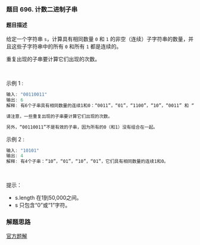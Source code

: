 ### 题目 696. 计数二进制子串
#### 题目描述
给定一个字符串 `s`，计算具有相同数量 `0` 和 `1` 的非空（连续）子字符串的数量，并且这些子字符串中的所有 `0` 和所有 `1` 都是连续的。

重复出现的子串要计算它们出现的次数。

 

示例 1 :

```js
输入: "00110011"
输出: 6
解释: 有6个子串具有相同数量的连续1和0：“0011”，“01”，“1100”，“10”，“0011” 和 “01”。

请注意，一些重复出现的子串要计算它们出现的次数。

另外，“00110011”不是有效的子串，因为所有的0（和1）没有组合在一起。
```
示例 2 :

```js
输入: "10101"
输出: 4
解释: 有4个子串：“10”，“01”，“10”，“01”，它们具有相同数量的连续1和0。
```
 

提示：

- s.length 在1到50,000之间。
- s 只包含“0”或“1”字符。

### 解题思路
[官方题解](https://leetcode-cn.com/problems/count-binary-substrings/solution/ji-shu-er-jin-zhi-zi-chuan-by-leetcode-solution/)
